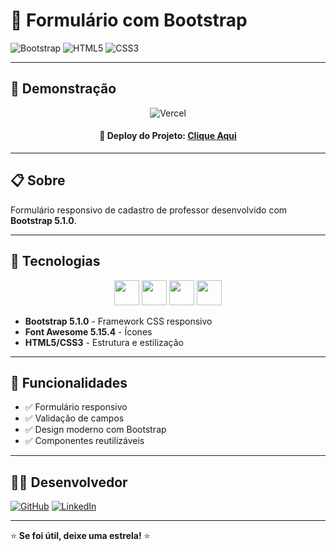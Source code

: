 # 📝 Formulário com Bootstrap

![Bootstrap](https://img.shields.io/badge/Bootstrap-5.1.0-7952B3?style=for-the-badge&logo=bootstrap&logoColor=white)
![HTML5](https://img.shields.io/badge/HTML5-E34F26?style=for-the-badge&logo=html5&logoColor=white)
![CSS3](https://img.shields.io/badge/CSS3-1572B6?style=for-the-badge&logo=css3&logoColor=white)

---

## 🚀 Demonstração

<div align="center">

![Vercel](https://img.shields.io/badge/Deploy-Vercel-000000?style=for-the-badge&logo=vercel&logoColor=white)

#### 👑 **Deploy do Projeto:** [Clique Aqui](https://projeto-underline-animation.vercel.app/)

</div>

---

## 📋 Sobre

Formulário responsivo de cadastro de professor desenvolvido com **Bootstrap 5.1.0**.

---

## 🚀 Tecnologias

<div align="center">

<img src="https://cdn.jsdelivr.net/gh/devicons/devicon/icons/html5/html5-original.svg" width="40" height="40"> <img src="https://cdn.jsdelivr.net/gh/devicons/devicon/icons/css3/css3-original.svg" width="40" height="40"> <img src="https://cdn.jsdelivr.net/gh/devicons/devicon/icons/javascript/javascript-original.svg" width="40" height="40"> <img src="https://cdn.jsdelivr.net/gh/devicons/devicon/icons/bootstrap/bootstrap-original.svg" width="40" height="40">

</div>

- **Bootstrap 5.1.0** - Framework CSS responsivo
- **Font Awesome 5.15.4** - Ícones
- **HTML5/CSS3** - Estrutura e estilização

---

## 🎯 Funcionalidades

- ✅ Formulário responsivo
- ✅ Validação de campos
- ✅ Design moderno com Bootstrap
- ✅ Componentes reutilizáveis

---

## 👨‍💻 Desenvolvedor

[![GitHub](https://img.shields.io/badge/GitHub-100000?style=for-the-badge&logo=github&logoColor=white)](https://github.com/joaogabrieldev)
[![LinkedIn](https://img.shields.io/badge/LinkedIn-0077B5?style=for-the-badge&logo=linkedin&logoColor=white)](https://linkedin.com/in/joaogabrielrocha)

---

⭐ **Se foi útil, deixe uma estrela!** ⭐

